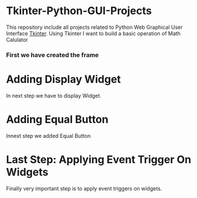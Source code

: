 # Tkinter-Python-GUI-Projects
This repository include all projects related to Python Web Graphical User Interface [Tkinter](https://docs.python.org/3/library/tk.html).
 Using Tkinter I want to build a basic operation of  Math Calulator
 ### First we have created the frame 
 # Adding Display Widget
In next step we have to display Widget.
# Adding Equal Button
Innext step we  added Equal Button
# Last Step: Applying Event Trigger On Widgets
Finally very important step is to apply event triggers on widgets.
